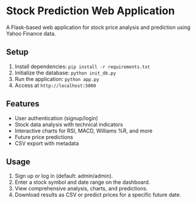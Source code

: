 # Stock Prediction Web Application

A Flask-based web application for stock price analysis and prediction using Yahoo Finance data.

## Setup
1. Install dependencies: `pip install -r requirements.txt`
2. Initialize the database: `python init_db.py`
3. Run the application: `python app.py`
4. Access at `http://localhost:5000`

## Features
- User authentication (signup/login)
- Stock data analysis with technical indicators
- Interactive charts for RSI, MACD, Williams %R, and more
- Future price predictions
- CSV export with metadata

## Usage
1. Sign up or log in (default: admin/admin).
2. Enter a stock symbol and date range on the dashboard.
3. View comprehensive analysis, charts, and predictions.
4. Download results as CSV or predict prices for a specific future date.